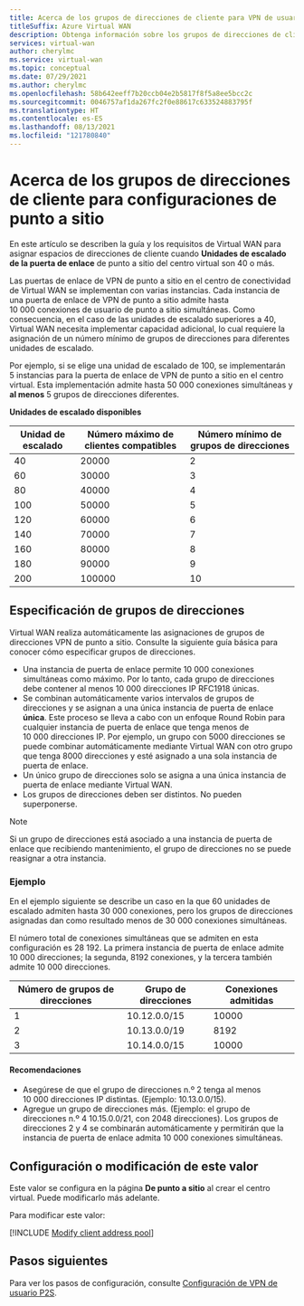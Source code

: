```yaml
---
title: Acerca de los grupos de direcciones de cliente para VPN de usuario P2S
titleSuffix: Azure Virtual WAN
description: Obtenga información sobre los grupos de direcciones de cliente para VPN de usuario P2S.
services: virtual-wan
author: cherylmc
ms.service: virtual-wan
ms.topic: conceptual
ms.date: 07/29/2021
ms.author: cherylmc
ms.openlocfilehash: 58b642eeff7b20ccb04e2b5817f8f5a8ee5bcc2c
ms.sourcegitcommit: 0046757af1da267fc2f0e88617c633524883795f
ms.translationtype: HT
ms.contentlocale: es-ES
ms.lasthandoff: 08/13/2021
ms.locfileid: "121780840"
---
```

# <a name="about-client-address-pools-for-point-to-site-configurations"></a>Acerca de los grupos de direcciones de cliente para configuraciones de punto a sitio

En este artículo se describen la guía y los requisitos de Virtual WAN para asignar espacios de direcciones de cliente cuando **Unidades de escalado de la puerta de enlace** de punto a sitio del centro virtual son 40 o más.

Las puertas de enlace de VPN de punto a sitio en el centro de conectividad de Virtual WAN se implementan con varias instancias. Cada instancia de una puerta de enlace de VPN de punto a sitio admite hasta 10 000 conexiones de usuario de punto a sitio simultáneas. Como consecuencia, en el caso de las unidades de escalado superiores a 40, Virtual WAN necesita implementar capacidad adicional, lo cual requiere la asignación de un número mínimo de grupos de direcciones para diferentes unidades de escalado.

Por ejemplo, si se elige una unidad de escalado de 100, se implementarán 5 instancias para la puerta de enlace de VPN de punto a sitio en el centro virtual. Esta implementación admite hasta 50 000 conexiones simultáneas y **al menos** 5 grupos de direcciones diferentes.

**Unidades de escalado disponibles**

| Unidad de escalado | Número máximo de clientes compatibles | Número mínimo de grupos de direcciones |
|--- |--- |--- |
| 40 | 20000 | 2 |
| 60 | 30000 | 3 |
| 80 | 40000 | 4 |
| 100 | 50000 | 5 |
| 120 | 60000 | 6 |
| 140 | 70000 | 7 |
| 160 | 80000 | 8 |
| 180 | 90000 | 9 |
| 200 | 100000 | 10 |

## <a name="specifying-address-pools"></a><a name="specify-address-pools"></a>Especificación de grupos de direcciones

Virtual WAN realiza automáticamente las asignaciones de grupos de direcciones VPN de punto a sitio. Consulte la siguiente guía básica para conocer cómo especificar grupos de direcciones.

* Una instancia de puerta de enlace permite 10 000 conexiones simultáneas como máximo. Por lo tanto, cada grupo de direcciones debe contener al menos 10 000 direcciones IP RFC1918 únicas.
* Se combinan automáticamente varios intervalos de grupos de direcciones y se asignan a una única instancia de puerta de enlace **única**. Este proceso se lleva a cabo con un enfoque Round Robin para cualquier instancia de puerta de enlace que tenga menos de 10 000 direcciones IP. Por ejemplo, un grupo con 5000 direcciones se puede combinar automáticamente mediante Virtual WAN con otro grupo que tenga 8000 direcciones y esté asignado a una sola instancia de puerta de enlace.
* Un único grupo de direcciones solo se asigna a una única instancia de puerta de enlace mediante Virtual WAN.
* Los grupos de direcciones deben ser distintos. No pueden superponerse.

> [!NOTE] 
> Si un grupo de direcciones está asociado a una instancia de puerta de enlace que recibiendo mantenimiento, el grupo de direcciones no se puede reasignar a otra instancia.

### <a name="example"></a>Ejemplo 

En el ejemplo siguiente se describe un caso en la que 60 unidades de escalado admiten hasta 30 000 conexiones, pero los grupos de direcciones asignadas dan como resultado menos de 30 000 conexiones simultáneas.

El número total de conexiones simultáneas que se admiten en esta configuración es 28 192. La primera instancia de puerta de enlace admite 10 000 direcciones; la segunda, 8192 conexiones, y la tercera también admite 10 000 direcciones.

| Número de grupos de direcciones | Grupo de direcciones | Conexiones admitidas |
|--- |--- |--- |
| 1 | 10.12.0.0/15 | 10000 |
| 2 | 10.13.0.0/19 | 8192 |
| 3 | 10.14.0.0/15 | 10000|

#### <a name="recommendations"></a>Recomendaciones

* Asegúrese de que el grupo de direcciones n.º 2 tenga al menos 10 000 direcciones IP distintas. (Ejemplo: 10.13.0.0/15).
* Agregue un grupo de direcciones más. (Ejemplo: el grupo de direcciones n.º 4 10.15.0.0/21, con 2048 direcciones). Los grupos de direcciones 2 y 4 se combinarán automáticamente y permitirán que la instancia de puerta de enlace admita 10 000 conexiones simultáneas.

## <a name="configure-or-modify-this-setting"></a>Configuración o modificación de este valor

Este valor se configura en la página **De punto a sitio** al crear el centro virtual. Puede modificarlo más adelante.

Para modificar este valor:

[!INCLUDE [Modify client address pool](../../includes/virtual-wan-client-address-pool-include.md)]

## <a name="next-steps"></a>Pasos siguientes

Para ver los pasos de configuración, consulte [Configuración de VPN de usuario P2S](virtual-wan-point-to-site-portal.md).
